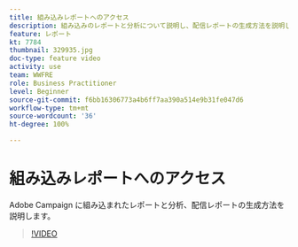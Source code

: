 ```yaml
---
title: 組み込みレポートへのアクセス
description: 組み込みのレポートと分析について説明し、配信レポートの生成方法を説明します。
feature: レポート
kt: 7784
thumbnail: 329935.jpg
doc-type: feature video
activity: use
team: WWFRE
role: Business Practitioner
level: Beginner
source-git-commit: f6bb16306773a4b6ff7aa390a514e9b31fe047d6
workflow-type: tm+mt
source-wordcount: '36'
ht-degree: 100%

---
```



# 組み込みレポートへのアクセス

Adobe Campaign に組み込まれたレポートと分析、配信レポートの生成方法を説明します。

>[!VIDEO](https://video.tv.adobe.com/v/329935?quality=12)
